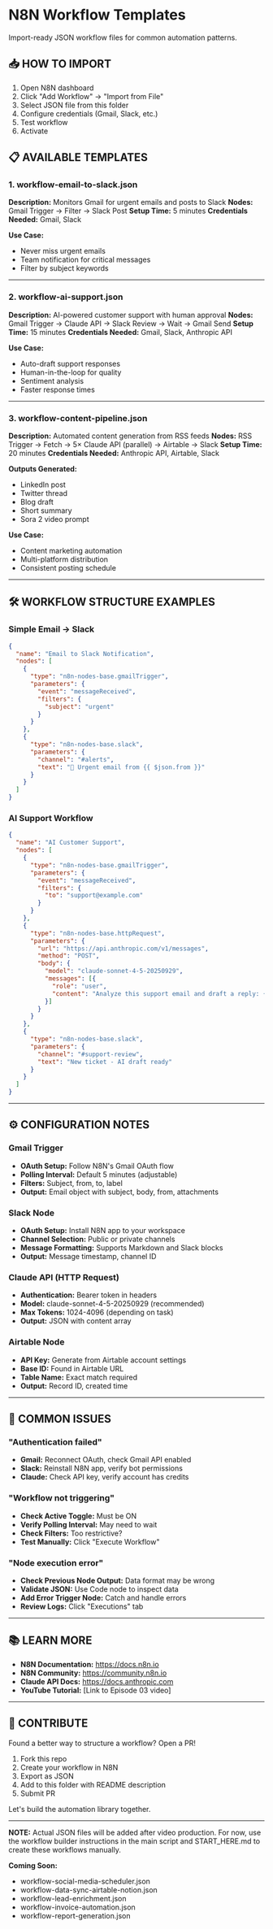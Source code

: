 # N8N Workflow Templates

Import-ready JSON workflow files for common automation patterns.

## 📥 HOW TO IMPORT

1. Open N8N dashboard
2. Click "Add Workflow" → "Import from File"
3. Select JSON file from this folder
4. Configure credentials (Gmail, Slack, etc.)
5. Test workflow
6. Activate

## 📋 AVAILABLE TEMPLATES

### 1. workflow-email-to-slack.json
**Description:** Monitors Gmail for urgent emails and posts to Slack
**Nodes:** Gmail Trigger → Filter → Slack Post
**Setup Time:** 5 minutes
**Credentials Needed:** Gmail, Slack

**Use Case:**
- Never miss urgent emails
- Team notification for critical messages
- Filter by subject keywords

---

### 2. workflow-ai-support.json
**Description:** AI-powered customer support with human approval
**Nodes:** Gmail Trigger → Claude API → Slack Review → Wait → Gmail Send
**Setup Time:** 15 minutes
**Credentials Needed:** Gmail, Slack, Anthropic API

**Use Case:**
- Auto-draft support responses
- Human-in-the-loop for quality
- Sentiment analysis
- Faster response times

---

### 3. workflow-content-pipeline.json
**Description:** Automated content generation from RSS feeds
**Nodes:** RSS Trigger → Fetch → 5× Claude API (parallel) → Airtable → Slack
**Setup Time:** 20 minutes
**Credentials Needed:** Anthropic API, Airtable, Slack

**Outputs Generated:**
- LinkedIn post
- Twitter thread
- Blog draft
- Short summary
- Sora 2 video prompt

**Use Case:**
- Content marketing automation
- Multi-platform distribution
- Consistent posting schedule

---

## 🛠️ WORKFLOW STRUCTURE EXAMPLES

### Simple Email → Slack
```json
{
  "name": "Email to Slack Notification",
  "nodes": [
    {
      "type": "n8n-nodes-base.gmailTrigger",
      "parameters": {
        "event": "messageReceived",
        "filters": {
          "subject": "urgent"
        }
      }
    },
    {
      "type": "n8n-nodes-base.slack",
      "parameters": {
        "channel": "#alerts",
        "text": "🚨 Urgent email from {{ $json.from }}"
      }
    }
  ]
}
```

### AI Support Workflow
```json
{
  "name": "AI Customer Support",
  "nodes": [
    {
      "type": "n8n-nodes-base.gmailTrigger",
      "parameters": {
        "event": "messageReceived",
        "filters": {
          "to": "support@example.com"
        }
      }
    },
    {
      "type": "n8n-nodes-base.httpRequest",
      "parameters": {
        "url": "https://api.anthropic.com/v1/messages",
        "method": "POST",
        "body": {
          "model": "claude-sonnet-4-5-20250929",
          "messages": [{
            "role": "user",
            "content": "Analyze this support email and draft a reply: {{ $json.body }}"
          }]
        }
      }
    },
    {
      "type": "n8n-nodes-base.slack",
      "parameters": {
        "channel": "#support-review",
        "text": "New ticket - AI draft ready"
      }
    }
  ]
}
```

---

## ⚙️ CONFIGURATION NOTES

### Gmail Trigger
- **OAuth Setup:** Follow N8N's Gmail OAuth flow
- **Polling Interval:** Default 5 minutes (adjustable)
- **Filters:** Subject, from, to, label
- **Output:** Email object with subject, body, from, attachments

### Slack Node
- **OAuth Setup:** Install N8N app to your workspace
- **Channel Selection:** Public or private channels
- **Message Formatting:** Supports Markdown and Slack blocks
- **Output:** Message timestamp, channel ID

### Claude API (HTTP Request)
- **Authentication:** Bearer token in headers
- **Model:** claude-sonnet-4-5-20250929 (recommended)
- **Max Tokens:** 1024-4096 (depending on task)
- **Output:** JSON with content array

### Airtable Node
- **API Key:** Generate from Airtable account settings
- **Base ID:** Found in Airtable URL
- **Table Name:** Exact match required
- **Output:** Record ID, created time

---

## 🚨 COMMON ISSUES

### "Authentication failed"
- **Gmail:** Reconnect OAuth, check Gmail API enabled
- **Slack:** Reinstall N8N app, verify bot permissions
- **Claude:** Check API key, verify account has credits

### "Workflow not triggering"
- **Check Active Toggle:** Must be ON
- **Verify Polling Interval:** May need to wait
- **Check Filters:** Too restrictive?
- **Test Manually:** Click "Execute Workflow"

### "Node execution error"
- **Check Previous Node Output:** Data format may be wrong
- **Validate JSON:** Use Code node to inspect data
- **Add Error Trigger Node:** Catch and handle errors
- **Review Logs:** Click "Executions" tab

---

## 📚 LEARN MORE

- **N8N Documentation:** https://docs.n8n.io
- **N8N Community:** https://community.n8n.io
- **Claude API Docs:** https://docs.anthropic.com
- **YouTube Tutorial:** [Link to Episode 03 video]

---

## 🤝 CONTRIBUTE

Found a better way to structure a workflow? Open a PR!

1. Fork this repo
2. Create your workflow in N8N
3. Export as JSON
4. Add to this folder with README description
5. Submit PR

Let's build the automation library together.

---

**NOTE:** Actual JSON files will be added after video production. For now, use the workflow builder instructions in the main script and START_HERE.md to create these workflows manually.

**Coming Soon:**
- workflow-social-media-scheduler.json
- workflow-data-sync-airtable-notion.json
- workflow-lead-enrichment.json
- workflow-invoice-automation.json
- workflow-report-generation.json
